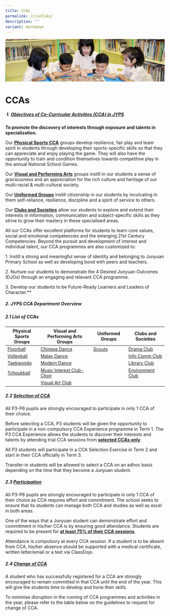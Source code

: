 ```yaml
---
title: CCAs
permalink: /cca/CCAs/
description: ""
variant: markdown
---
```

![](/images/banner.gif)


CCAs
====

##### &nbsp;**1.&nbsp;<u>Objectives of Co-Curricular Activities (CCA) in JYPS</u>**  
    
<b>To promote the discovery of interests through exposure and talents in specialization.</b>


Our <b><u>Physical Sports CCA</u></b> groups develop resilience, fair play and team spirit in students through developing their sports-specific skills so that they can appreciate and enjoy playing the game. They will also have the opportunity to train and condition themselves towards competitive play in the annual National School Games.&nbsp;

Our <b><u>Visual and Performing Arts</u></b> groups instill in our students a sense of graciousness and an appreciation for the rich culture and heritage of our multi-racial &amp; multi-cultural society.&nbsp;

Our <b><u>Uniformed Groups</u></b> instill citizenship in our students by inculcating in them self-reliance, resilience, discipline and a spirit of service to others.&nbsp;

Our <b><u>Clubs and Societies</u></b> allow our students to explore and extend their interests in information, communication and subject-specific skills as they strive to grow their mastery in these specialised areas.&nbsp;

All our CCAs offer excellent platforms for students to learn core values, social and emotional competencies and the emerging 21st Century Competencies. Beyond the pursuit and development of interest and individual talent, our CCA programmes are also customized to:&nbsp;

  1\. Instill a strong and meaningful sense of identity and belonging to Junyuan Primary School as well as developing bond with peers and teachers.&nbsp;


2\. Nurture our students to demonstrate the 4 Desired Junyuan Outcomes (DJOs) through an engaging and relevant CCA programme.
 

3\. Develop our students to be Future-Ready Learners and Leaders of Character.**

 
##### **2\. JYPS CCA Department Overview**


##### **2.1 List of CCAs**

<table><thead><tr><th>Physical Sports<br>Groups</th><th>Visual and Performing Arts Groups</th><th>Uniformed Groups</th><th>Clubs and Societies</th></tr></thead><tbody><tr><td><a href="/cca/Physical-Sports-Group/Floorball/">Floorball</a></td><td><a href="/cca/Visual-and-Performing-Arts-Group/ChineseDance/">Chinese Dance</a></td><td><a href="/cca/Uniformed-Groups/ScoutsCubs/">Scouts</a></td><td><a href="/cca/Clubs-and-Societies/DramaClub/">Drama Club</a></td></tr><tr><td><a href="/cca/Physical-Sports-Group/Volleyball/">Volleyball</a></td><td><a href="/cca/Visual-and-Performing-Arts-Group/MalayDance/">Malay Dance</a></td><td></td><td><a href="/cca/Clubs-and-Societies/InfoCommClub/">Info Comm Club</a></td></tr><tr><td><a href="/cca/Physical-Sports-Group/TaeKwonDo/">Taekwondo</a></td><td><a href="/cca/Visual-and-Performing-Arts-Group/ModernDance/">Modern Dance</a></td><td> </td><td> <a href="/cca/Clubs-and-Societies/LibraryClub/">Library Club</a></td></tr><tr><td><a href="/cca/Physical-Sports-Group/Tchoukball/">Tchoukball</a></td><td><a rel="noopener noreferrer" target="_blank" href="/cca/Visual-and-Performing-Arts-Group/MusicInterestClub/">Music Interest Club-Choir</a></td><td> </td><td><a href="/cca/Clubs-and-Societies/EnvironmentClub/">Environment Club</a></td></tr><tr><td> </td><td><a rel="noopener noreferrer" target="_blank" href="/cca/Visual-and-Performing-Arts-Group/VisualArtsClub/">Visual Art Club</a><br></td><td> </td><td> </td></tr></tbody></table>


##### **2.2 <u>Selection of CCA</u>**  

All P3-P6 pupils are strongly encouraged to participate in only 1 CCA of their choice.

Before selecting a CCA, P3 students will be given the opportunity to participate in a non-compulsory CCA Experience programme in Term 1. The P3&nbsp;CCA&nbsp;Experience allows the students to discover their interests and talents by attending trial&nbsp;CCA&nbsp;sessions from&nbsp;<b><u>selected CCAs only</u></b>.

All P3 students will participate in a CCA Selection Exercise in Term 2 and start in their CCA officially in Term 3.

Transfer-in students will be allowed to select a CCA on an adhoc basis depending on the time that they become a Junyuan student.


##### **2.3 <u>Participation</u>**  

All P3-P6 pupils are strongly encouraged to participate in only 1 CCA of their choice as CCA requires effort and commitment. The school seeks to ensure that its students can manage both CCA and studies as well as excel in both areas.

One of the ways that a Junyuan student can demonstrate effort and commitment in his/her CCA is by ensuring good attendance. Students are required to be present for <b><u>at least 75% of their CCA sessions</u></b>.

Attendance is compulsory at every CCA session. If a student is to be absent from CCA, his/her absence should be supported with a medical certificate, written letter/email or a text via ClassDojo.


##### **2.4 <u>Change of CCA</u>**  

A student who has successfully registered for a CCA are strongly encouraged to
remain committed in that CCA until the end of the year. This will give the students
time to develop and hone their skills.

To minimise disruption in the running of CCA programmes and activities in the
year, please refer to the table below on the guidelines to request for change of
CCA.